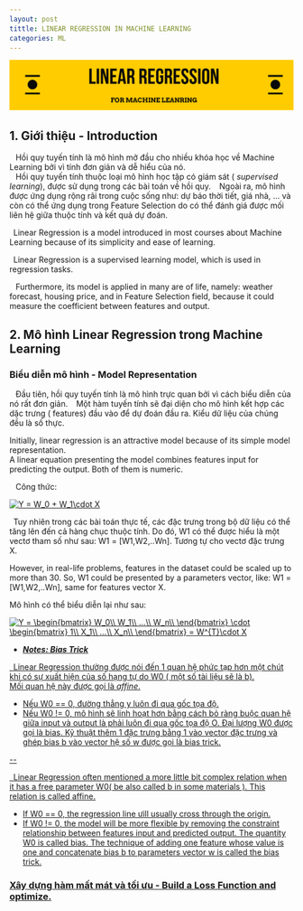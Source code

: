 ```yaml
---
layout: post
tittle: LINEAR REGRESSION IN MACHINE LEARNING
categories: ML
---
```


![alt](https://raw.githubusercontent.com/khangdltUIT/khangdltUIT.github.io/master/images/Vintage%20Logotype%20Etsy%20Banner.png)
## 1. Giới thiệu - Introduction
&ensp; Hồi quy tuyến tính là mô hình mở đầu cho nhiều khóa học về Machine Learning bởi vì tính đơn giản và dễ hiểu của nó.  
&ensp; Hồi quy tuyến tính thuộc loại mô hình học tập có giám sát ( *supervised learning*), được sử dụng trong các bài toán về hồi quy.
&ensp; Ngoài ra, mô hình được ứng dụng rộng rãi trong cuộc sống như: dự báo thời tiết, giá nhà, ... và còn có thể ứng dụng trong Feature Selection do có thể đánh giá được mối liên hệ giữa thuộc tính và kết quả dự đoán.

&ensp;Linear Regression is a model introduced in most courses about Machine Learning because of its simplicity and ease of learning.  

&ensp;Linear Regression is a supervised learning model, which is used in regression tasks.  

&ensp; Furthermore, its model is applied in many are of life, namely: weather forecast, housing price, and in Feature Selection field, because it could measure the coefficient between features and output.  

## 2. Mô hình Linear Regression trong Machine Learning
### Biểu diễn mô hình - Model Representation
&ensp; Đầu tiên, hồi quy tuyến tính là mô hình trực quan bởi vì cách biểu diễn của nó rất đơn giản.
&ensp; Một hàm tuyến tính sẽ đại diện cho mô hình kết hợp các dặc trưng ( features) đầu vào để dự đoán đầu ra. Kiểu dữ liệu của chúng đều là số thực. 

Initially, linear regression is an attractive model because of its simple model representation.  
A linear equation presenting the model combines features input for predicting the output. Both of them is numeric.

&ensp; Công thức:

<a href="https://www.codecogs.com/eqnedit.php?latex=\inline&space;Y&space;=&space;W_0&space;&plus;&space;W_1\cdot&space;X" target="_blank"><img src="https://latex.codecogs.com/gif.latex?\inline&space;Y&space;=&space;W_0&space;&plus;&space;W_1\cdot&space;X" title="Y = W_0 + W_1\cdot X" /></a>

&ensp;Tuy nhiên trong các bài toán thực tế, các đặc trưng trong bộ dữ liệu có thể tăng lên đến cả hàng chục thuộc tính. Do đó, W1 có thể được hiểu là một vectơ tham số như sau: W1 = [W1,W2,..Wn]. Tương tự cho vectơ đặc trưng X.

However, in real-life problems, features in the dataset could be scaled up to more than 30. So, W1 could be presented by a parameters vector, like: W1 = [W1,W2,..Wn], same for features vector X.

Mô hình có thể biểu diễn lại như sau:  

<a href="https://www.codecogs.com/eqnedit.php?latex=\inline&space;Y&space;=&space;\begin{bmatrix}&space;W_0\\&space;W_1\\&space;...\\&space;W_n\\&space;\end{bmatrix}&space;\cdot&space;\begin{bmatrix}&space;1\\&space;X_1\\&space;...\\&space;X_n\\&space;\end{bmatrix}&space;=&space;W^{T}\cdot&space;X" target="_blank"><img src="https://latex.codecogs.com/gif.latex?\inline&space;Y&space;=&space;\begin{bmatrix}&space;W_0\\&space;W_1\\&space;...\\&space;W_n\\&space;\end{bmatrix}&space;\cdot&space;\begin{bmatrix}&space;1\\&space;X_1\\&space;...\\&space;X_n\\&space;\end{bmatrix}&space;=&space;W^{T}\cdot&space;X" title="Y = \begin{bmatrix} W_0\\ W_1\\ ...\\ W_n\\ \end{bmatrix} \cdot \begin{bmatrix} 1\\ X_1\\ ...\\ X_n\\ \end{bmatrix} = W^{T}\cdot X" />
* ***Notes:  Bias Trick*** 

&ensp;Linear Regression thường được nói đến 1 quan hệ phức tạp hơn một chút khi có sự xuất hiện của số hạng tự do W0 ( một số tài liệu sẽ là b).  
Mối quan hệ này được gọi là *affine*.

* Nếu W0 == 0, đường thẳng y luôn đi qua gốc tọa độ.
* Nếu W0 != 0, mô hình sẽ linh hoạt hơn bằng cách bỏ ràng buộc quan hệ giữa input và output là phải luôn đi qua gốc tọa độ O. Đại lượng W0 được gọi là bias.
Kỹ thuật thêm 1 đặc trưng bằng 1 vào vector đặc trưng và ghép bias b vào vector hệ số w được gọi là bias trick. 

--  

&ensp;Linear Regression often mentioned a more little bit complex relation when it has a free parameter W0( be also called b in some materials ).
This relation is called affine.
* If W0 == 0, the regression line ưill usually cross through the origin.
* If W0 != 0, the model will be more flexible by removing the constraint relationship between features input and predicted output. The quantity W0 is called bias.
The technique of adding one feature whose value is one and concatenate bias b to parameters vector w is called the bias trick.
### Xây dựng hàm mất mát và tối ưu - Build a Loss Function and optimize.